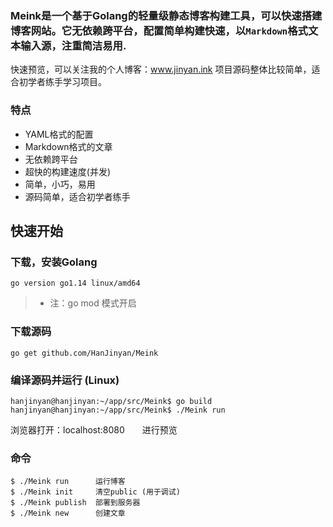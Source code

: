 ### Meink是一个基于Golang的轻量级静态博客构建工具，可以快速搭建博客网站。它无依赖跨平台，配置简单构建快速，以`Markdown`格式文本输入源，注重简洁易用.
快速预览，可以关注我的个人博客：www.jinyan.ink 项目源码整体比较简单，适合初学者练手学习项目。

### 特点
- YAML格式的配置
- Markdown格式的文章
- 无依赖跨平台
- 超快的构建速度(并发)
- 简单，小巧，易用
- 源码简单，适合初学者练手

## 快速开始
### 下载，安装Golang
``` 
go version go1.14 linux/amd64
```

>- 注：go mod 模式开启

### 下载源码
``` golagn
go get github.com/HanJinyan/Meink
```
### 编译源码并运行 (Linux)
```golang
hanjinyan@hanjinyan:~/app/src/Meink$ go build
hanjinyan@hanjinyan:~/app/src/Meink$ ./Meink run
```
浏览器打开：localhost:8080　　进行预览


### 命令
    $ ./Meink run      运行博客
    $ ./Meink init     清空public (用于调试)
    $ ./Meink publish  部署到服务器
    $ ./Meink new      创建文章
